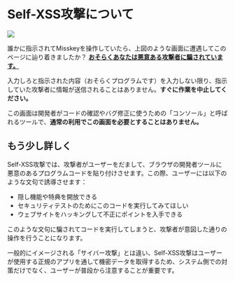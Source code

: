 # Self-XSS攻撃について

![](/img/docs/for-users/resources/self-xss/console_warn.png)

誰かに指示されてMisskeyを操作していたら、上図のような画面に遭遇してこのページに辿り着きましたか？ <u>**おそらくあなたは悪意ある攻撃者に騙されています。**</u>

入力しろと指示された内容（おそらくプログラムです）を入力しない限り、指示していた攻撃者に情報が送信されることはありません。**すぐに作業を中止してください。**

この画面は開発者がコードの確認やバグ修正に使うための「コンソール」と呼ばれるツールで、**通常の利用でこの画面を必要とすることはありません。**

## もう少し詳しく

Self-XSS攻撃では、攻撃者がユーザーをだまして、ブラウザの開発者ツールに悪意のあるプログラムコードを貼り付けさせます。この際、ユーザーには以下のような文句で誘導させます：

- 隠し機能や特典を開放できる
- セキュリティテストのためにこのコードを実行してみてほしい
- ウェブサイトをハッキングして不正にポイントを入手できる

このような文句に騙されてコードを実行してしまうと、攻撃者が意図した通りの操作を行うことになります。

一般的にイメージされる「サイバー攻撃」とは違い、Self-XSS攻撃はユーザーが使用する正規のアプリを通して機密データを取得するため、システム側での対策だけでなく、ユーザーが普段から注意することが重要です。

